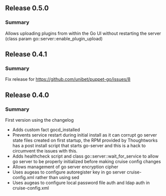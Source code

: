 ## Release 0.5.0
### Summary

Allows uploading plugins from within the Go UI without restarting the server (class param go::server::enable_plugin_upload)

## Release 0.4.1
### Summary

Fix release for https://github.com/unibet/puppet-go/issues/8

## Release 0.4.0
### Summary

First version using the changelog

- Adds custom fact gocd_installed
- Prevents service restart during initial install as it can corrupt go server state files created on first startup, the RPM provided by Thoughtworks has a post install script that starts go-server and this is a hack to circumvent the issues with this.
- Adds healthcheck script and class go::server::wait_for_service to allow go server to be properly initialized before making cruise config changes
- Allows management of go server encryption cipher
- Uses augeas to configure autoregister key in go server cruise-config.xml rather than using sed
- Uses augeas to configure local password file auth and ldap auth in cruise-config.xml
